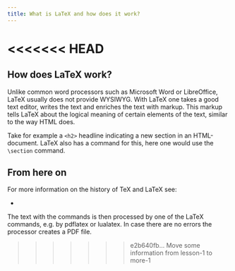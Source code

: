 ```yaml
---
title: What is LaTeX and how does it work?
---
```

<<<<<<< HEAD
=======

## How does LaTeX work?

Unlike common word processors such as Microsoft Word or LibreOffice, LaTeX usually does not provide WYSIWYG. With LaTeX one takes a good text editor, writes the text and enriches the text with markup. This markup tells LaTeX about the logical meaning of certain elements of the text, similar to the way HTML does.

Take for example a `<h2>` headline indicating a new section in an HTML-document. LaTeX also has a command for this, here one would use the `\section` command.

## From here on

For more information on the history of TeX and LaTeX see:

*

 The text with the commands is then processed by one of the LaTeX commands, e.g. by pdflatex or lualatex. In case there are no errors the processor creates a PDF file.
>>>>>>> e2b640fb... Move some information from lesson-1 to more-1
